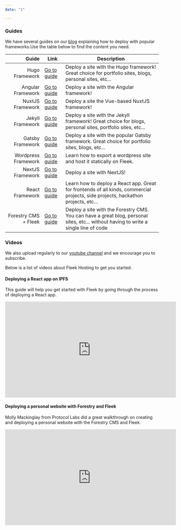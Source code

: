 ```yaml
---
date: "1"

---
```

### Guides 
We have several guides on our [blog](https://blog.fleek.co) explaining how to deploy with popular frameworks.Use the table below to find the content you need.

| Guide  	| Link  	| Description |
|--:	|---	| ---	|
|  Hugo Framework	|   <a href="https://blog.fleek.co/posts/go-with-hugo-and-fleek" target="_blank">Go to guide</a>	| Deploy a site with the Hugo framework! Great choice for portfolio sites, blogs, personal sites, etc... |
|  Angular Framework	|   <a href="https://blog.fleek.co/posts/angularjs-on-ipfs-on-fleek" target="_blank">Go to guide</a>	| Deploy a site with the Angular framework! |
|  NuxtJS Framework	|   <a href="https://blog.fleek.co/posts/Deploying-nuxtJS-through-IPFS-on-Fleek" target="_blank">Go to guide</a>	| Deploy a site the Vue-based NuxtJS framework! |
|  Jekyll Framework	|   <a href="https://blog.fleek.co/posts/deploy-jekyll-blog-on-fleek" target="_blank">Go to guide</a>	| Deploy a site with the Jekyll framework! Great choice for blogs, personal sites, portfolio sites, etc... |
|  Gatsby Framework	|   <a href="https://blog.fleek.co/posts/Gatsby-Fleek" target="_blank">Go to guide</a>	| Deploy a site with the popular Gatsby framework. Great choice for portfolio sites, blogs, etc... |
|  Wordpress Framework	|   <a href="https://blog.fleek.co/posts/wordpress+fleek" target="_blank">Go to guide</a>	| Learn how to export a wordpress site and host it statically on Fleek. |
|  NextJS Framework	|   <a href="https://blog.fleek.co/posts/fleek-nextJS" target="_blank">Go to guide</a>	| Deploy a site with NextJS! |
|  React Framework	|   <a href="https://blog.fleek.co/posts/fleek-create-react-app" target="_blank">Go to guide</a>	| Learn how to deploy a React app. Great for frontends of all kinds, commercial projects, side projects, hackathon projects, etc... |
|  Forestry CMS + Fleek 	|   <a href="https://blog.fleek.co/posts/make-website-without-coding-cms" target="_blank">Go to guide</a>	| Deploy a site with the Forestry CMS. You can have a great blog, personal sites, etc... without having to write a single line of code |


### Videos
We also upload regularly to our [youtube channel](https://www.youtube.com/channel/UCBzlwYM0JjZpjDZ52-SLUmw) and we encourage you to subscribe.

Below is a list of videos about Fleek Hosting to get you started.

#### Deploying a React app on IPFS
This guide will help you get started with Fleek by going through the process of deploying a React app.

<iframe width="560" height="315" src="https://www.youtube.com/embed/7JW5Mms6DR4" frameborder="0" allow="accelerometer; autoplay; encrypted-media; gyroscope; picture-in-picture" allowfullscreen></iframe>

#### Deploying a personal website with Forestry and Fleek
Molly Mackinglay from Protocol Labs did a great walkthrough on creating and deploying a personal website with the Forestry CMS and Fleek.

<iframe width="560" height="315" src="https://www.youtube.com/embed/PYPb2fjNVn0" frameborder="0" allow="accelerometer; autoplay; encrypted-media; gyroscope; picture-in-picture" allowfullscreen></iframe>